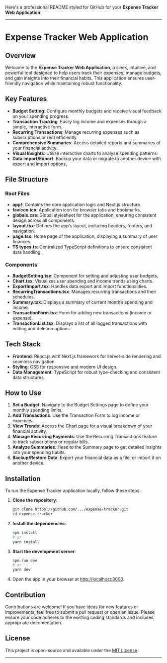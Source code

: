 Here's a professional README styled for GitHub for your **Expense Tracker Web Application**:

---

# Expense Tracker Web Application

## Overview

Welcome to the **Expense Tracker Web Application**, a sleek, intuitive, and powerful tool designed to help users track their expenses, manage budgets, and gain insights into their financial habits. This application ensures user-friendly navigation while maintaining robust functionality.

## Key Features

- **Budget Setting**: Configure monthly budgets and receive visual feedback on your spending progress.
- **Transaction Tracking**: Easily log income and expenses through a simple, interactive form.
- **Recurring Transactions**: Manage recurring expenses such as subscriptions or rent efficiently.
- **Comprehensive Summaries**: Access detailed reports and summaries of your financial activity.
- **Visual Insights**: Utilize interactive charts to analyze spending patterns.
- **Data Import/Export**: Backup your data or migrate to another device with export and import options.

## File Structure

### Root Files

- **app/**: Contains the core application logic and Next.js structure.
- **favicon.ico**: Application icon for browser tabs and bookmarks.
- **globals.css**: Global stylesheet for the application, ensuring consistent design across all components.
- **layout.tsx**: Defines the app's layout, including headers, footers, and navigation.
- **page.tsx**: Home page of the application, displaying a summary of user finances.
- **TS types.ts**: Centralized TypeScript definitions to ensure consistent data handling.

### Components

- **BudgetSetting.tsx**: Component for setting and adjusting user budgets.
- **Chart.tsx**: Visualizes user spending and income trends using charts.
- **ExportImport.tsx**: Handles data export and import functionalities.
- **RecurringTransactions.tsx**: Manages recurring transactions and their schedules.
- **Summary.tsx**: Displays a summary of current month’s spending and income.
- **TransactionForm.tsx**: Form for adding new transactions (income or expense).
- **TransactionList.tsx**: Displays a list of all logged transactions with editing and deletion options.

## Tech Stack

- **Frontend**: React.js with Next.js framework for server-side rendering and seamless navigation.
- **Styling**: CSS for responsive and modern UI design.
- **Data Management**: TypeScript for robust type-checking and consistent data structures.

## How to Use

1. **Set a Budget**: Navigate to the Budget Settings page to define your monthly spending limits.
2. **Add Transactions**: Use the Transaction Form to log income or expenses.
3. **View Trends**: Access the Chart page for a visual breakdown of your financial activity.
4. **Manage Recurring Payments**: Use the Recurring Transactions feature to track subscriptions or regular bills.
5. **Analyze Summaries**: Head to the Summary page to get detailed insights into your spending habits.
6. **Backup/Restore Data**: Export your financial data as a file, or import it on another device.

## Installation

To run the Expense Tracker application locally, follow these steps:

1. **Clone the repository**:
   ```bash
   git clone https://github.com/.../expense-tracker.git
   cd expense-tracker
   ```

2. **Install the dependencies**:
   ```bash
   npm install
   # or
   yarn install
   ```

3. **Start the development server**:
   ```bash
   npm run dev
   # or
   yarn dev
   ```

4. Open the app in your browser at [http://localhost:3000](http://localhost:3000).

## Contribution

Contributions are welcome! If you have ideas for new features or improvements, feel free to submit a pull request or open an issue. Please ensure your code adheres to the existing coding standards and includes appropriate documentation.

## License

This project is open-source and available under the [MIT License](LICENSE).

---

